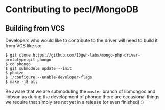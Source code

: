 # Contributing to pecl/MongoDB


## Building from VCS

Developers who would like to contribute to the driver will need to build it from VCS
like so:

```
$ git clone https://github.com/10gen-labs/mongo-php-driver-prototype.git phongo
$ cd phongo
$ git submodule update --init
$ phpize
$ ./configure --enable-developer-flags
$ make -j8 all
```

Be aware that we are submoduling the `master` branch of libmongoc and libbson as
during the development of phongo there are occasional things we require that simply
are not yet in a release (or even finished) :)


